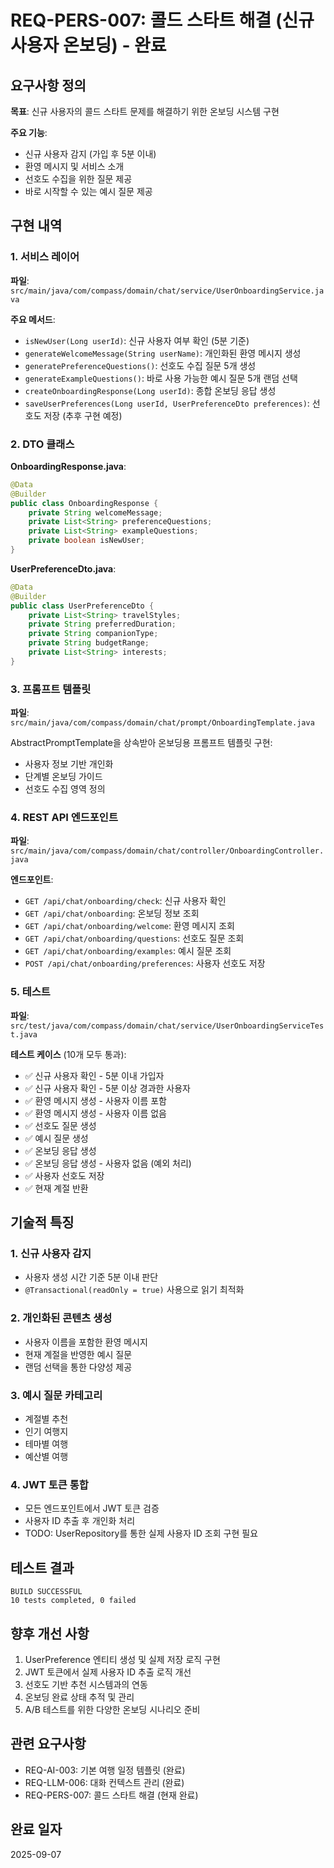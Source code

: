 # REQ-PERS-007: 콜드 스타트 해결 (신규 사용자 온보딩) - 완료

## 요구사항 정의
**목표**: 신규 사용자의 콜드 스타트 문제를 해결하기 위한 온보딩 시스템 구현

**주요 기능**:
- 신규 사용자 감지 (가입 후 5분 이내)
- 환영 메시지 및 서비스 소개
- 선호도 수집을 위한 질문 제공
- 바로 시작할 수 있는 예시 질문 제공

## 구현 내역

### 1. 서비스 레이어
**파일**: `src/main/java/com/compass/domain/chat/service/UserOnboardingService.java`

**주요 메서드**:
- `isNewUser(Long userId)`: 신규 사용자 여부 확인 (5분 기준)
- `generateWelcomeMessage(String userName)`: 개인화된 환영 메시지 생성
- `generatePreferenceQuestions()`: 선호도 수집 질문 5개 생성
- `generateExampleQuestions()`: 바로 사용 가능한 예시 질문 5개 랜덤 선택
- `createOnboardingResponse(Long userId)`: 종합 온보딩 응답 생성
- `saveUserPreferences(Long userId, UserPreferenceDto preferences)`: 선호도 저장 (추후 구현 예정)

### 2. DTO 클래스
**OnboardingResponse.java**:
```java
@Data
@Builder
public class OnboardingResponse {
    private String welcomeMessage;
    private List<String> preferenceQuestions;
    private List<String> exampleQuestions;
    private boolean isNewUser;
}
```

**UserPreferenceDto.java**:
```java
@Data
@Builder
public class UserPreferenceDto {
    private List<String> travelStyles;
    private String preferredDuration;
    private String companionType;
    private String budgetRange;
    private List<String> interests;
}
```

### 3. 프롬프트 템플릿
**파일**: `src/main/java/com/compass/domain/chat/prompt/OnboardingTemplate.java`

AbstractPromptTemplate을 상속받아 온보딩용 프롬프트 템플릿 구현:
- 사용자 정보 기반 개인화
- 단계별 온보딩 가이드
- 선호도 수집 영역 정의

### 4. REST API 엔드포인트
**파일**: `src/main/java/com/compass/domain/chat/controller/OnboardingController.java`

**엔드포인트**:
- `GET /api/chat/onboarding/check`: 신규 사용자 확인
- `GET /api/chat/onboarding`: 온보딩 정보 조회
- `GET /api/chat/onboarding/welcome`: 환영 메시지 조회
- `GET /api/chat/onboarding/questions`: 선호도 질문 조회
- `GET /api/chat/onboarding/examples`: 예시 질문 조회
- `POST /api/chat/onboarding/preferences`: 사용자 선호도 저장

### 5. 테스트
**파일**: `src/test/java/com/compass/domain/chat/service/UserOnboardingServiceTest.java`

**테스트 케이스** (10개 모두 통과):
- ✅ 신규 사용자 확인 - 5분 이내 가입자
- ✅ 신규 사용자 확인 - 5분 이상 경과한 사용자
- ✅ 환영 메시지 생성 - 사용자 이름 포함
- ✅ 환영 메시지 생성 - 사용자 이름 없음
- ✅ 선호도 질문 생성
- ✅ 예시 질문 생성
- ✅ 온보딩 응답 생성
- ✅ 온보딩 응답 생성 - 사용자 없음 (예외 처리)
- ✅ 사용자 선호도 저장
- ✅ 현재 계절 반환

## 기술적 특징

### 1. 신규 사용자 감지
- 사용자 생성 시간 기준 5분 이내 판단
- `@Transactional(readOnly = true)` 사용으로 읽기 최적화

### 2. 개인화된 콘텐츠 생성
- 사용자 이름을 포함한 환영 메시지
- 현재 계절을 반영한 예시 질문
- 랜덤 선택을 통한 다양성 제공

### 3. 예시 질문 카테고리
- 계절별 추천
- 인기 여행지
- 테마별 여행
- 예산별 여행

### 4. JWT 토큰 통합
- 모든 엔드포인트에서 JWT 토큰 검증
- 사용자 ID 추출 후 개인화 처리
- TODO: UserRepository를 통한 실제 사용자 ID 조회 구현 필요

## 테스트 결과
```
BUILD SUCCESSFUL
10 tests completed, 0 failed
```

## 향후 개선 사항
1. UserPreference 엔티티 생성 및 실제 저장 로직 구현
2. JWT 토큰에서 실제 사용자 ID 추출 로직 개선
3. 선호도 기반 추천 시스템과의 연동
4. 온보딩 완료 상태 추적 및 관리
5. A/B 테스트를 위한 다양한 온보딩 시나리오 준비

## 관련 요구사항
- REQ-AI-003: 기본 여행 일정 템플릿 (완료)
- REQ-LLM-006: 대화 컨텍스트 관리 (완료)
- REQ-PERS-007: 콜드 스타트 해결 (현재 완료)

## 완료 일자
2025-09-07